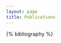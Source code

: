 ```yaml
---
layout: page
title: Publications
---
```


<div id="collapsible-bib">
</div>

<div id="collapsible-bib-gen">

{% bibliography %}

</div>

<!-- !! THIS MUST BE INCLUDED IN ANY FILE THAT CALLS `{{ bibliography }}` !! -->
<script type="text/javascript">
    // - Add pertinent css ----
    var styles = `
    /* COLLAPSIBLE ITEM STUFF */

    .collapsible-bib-entry {
        margin-bottom: 8px;
    }

    /* Style the button that is used to open and close the collapsible content */
    .collapsible-bib-btn {
        background-color: #4B6C86;
        color: white;
        cursor: pointer;
        padding: 8px;
        width: 100%;
        border: none;
        text-align: left;
        outline: none;
    }

    .collapsible-bib-authors {
        font-style: italic;
        font-size: 10pt;
        text-transform: none;
        margin-bottom: 0;
        padding-bottom: 0;
    }
    .collapsible-bib-title {
        font-size: 12pt;
        overflow-wrap: break-word;
        text-transform: none;
        color: white;
        margin-bottom: 0;
        padding-bottom: 0;
    }

    .collapsible-bib-bibtex > h4 {
        margin-bottom: 0;
        font-style: italic;
        font-size: 12pt;
        text-transform: none;
    }

    /* Add a background color to the button if it is clicked on (add the .active class with JS), and when you move the mouse over it (hover) */
    .collapsible-bib-btn:hover {
        background-color: #204765ee;
    }

    .collapsible-bib-active {
        background-color: #204765;
    }

    /* Style the collapsible content. Note: hidden by default */
    .collapsible-bib-content {
        padding: 2px 8px;
        overflow: hidden;
        background-color: #5d7a9151;
        color: black;
        max-height: 0;
        transition: max-height 1s ease-out;
    }

    /* Add icon  */
    .collapsible-bib-btn > h3 > svg {
        /* content: url({{ "/images/cite.svg" | absolute_url }}); */
        max-width: 24px;
        stroke: white;
        float: right;
        margin-left: 2px;
        margin-right: 4px;
        fill: none;
        -webkit-transition: -webkit-transform 1s ease-in-out;
        -ms-transition: -ms-transform 1s ease-in-out;
        transition: transform 1s ease-in-out;
    }

    .collapsible-bib-active > h3 > svg,
    .collapsible-bib-btn:hover > h3 > svg {
        transform: rotate(180deg);
        -ms-transform: rotate(180deg);
        -webkit-transform: rotate(180deg);
    }

    .collapsible-bib-active > h3 > svg {
        fill: white;
    }

    div.collapsible-bib-bibtex {
        padding: 6pt 2pt 2pt 2pt;
        margin: 0pt;
    }
    div.collapsible-bib-bibtex > pre {
        border: 1px #204765;
        padding: 2pt;
        margin: 2pt;
        background-color: #f7e99cb6;
        overflow-x: auto;
    }
    div.collapsible-bib-reference {
        padding-top: 6pt;
    }
    `
    var styleSheet = document.createElement("style")
    styleSheet.type = "text/css"
    styleSheet.innerText = styles
    document.head.appendChild(styleSheet)


    // // - Extract Bib entries from list ----
    // var genDiv = document.getElementById("collapsible-bib-gen");
    // var outDiv = document.getElementById("collapsible-bib");
    // var all_entries = document.getElementsByClassName("collapsible-bib");
    // var headerElements = genDiv.getElementsByTagName("h2");
    
    // var headers = [];
    // for (var elem of headerElements) {
    //     headers.push(elem.textContent);
    // }
    // years.sort();

    // for (var y of years) {
    //     var year_entries = all_entries.getElementsByClassName("collapsible-bib-entry-year-"+y);
    //     var secDiv = document.createElement("div");
    //     secDiv.id = "collapsible-bib-section-year-"+y;
    //     secDiv.classList.push("collapsible-bib-section");
    //     outDiv.children.appendChild(secDiv);
    //     var secHeader = document.createElement("h2");
    //     secHeader.textContent = y;
    //     outDiv.children.appendChild(secHeader);
    //     for (var e of year_entries) {
    //         outDiv.children.appendChild(e);
    //     }
    // }
    // genDiv.innerHTML = '';


    // - Modify all pertinent collapsible elements ----
    // var coll = document.getElementsByClassName("collapsible-bib-btn");
    // var i;
    //
    // for (i = 0; i < coll.length; i++) {
    //     coll[i].addEventListener("click", function () {
    //         this.classList.toggle("collapsible-bib-active");
    //         var content = this.nextElementSibling;
    //         if (content.style.maxHeight) {
    //             content.style.maxHeight = null;
    //         } else {
    //             content.style.maxHeight = content.scrollHeight + "px";
    //         }
    //     });
    // }

    function collapsible_bib_btn_onClick(key) {
        var btn = document.getElementById("collapsible-bib-btn-"+key);
        btn.classList.toggle("collapsible-bib-active");
        // var content = btn.nextElementSibling;
        var content = document.getElementById("collapsible-bib-content-"+key);
        if (content.style.maxHeight) {
            content.style.maxHeight = null;
        } else {
            var bibtex = document.getElementById("collapsible-bib-bibtex-pre-" + key);
            var links = bibtex.getElementsByTagName('a');
            for (var e of links)
                e.textContent = e.getAttribute("href");
            content.style.maxHeight = content.scrollHeight + "px";
        }
    }
</script> 
